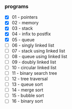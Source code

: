 ### programs
- [x] 01 - pointers  
- [x] 02 - memory  
- [x] 03 - stack  
- [x] 04 - infix to postfix  
- [x] 05 - queue  
- [ ] 06 - singly linked list  
- [ ] 07 - stack using linked list  
- [ ] 08 - queue using linked list  
- [ ] 09 - doubly linked list  
- [ ] 10 - circular linked list  
- [ ] 11 - binary search tree  
- [ ] 12 - tree traversal  
- [ ] 13 - queue sort  
- [ ] 14 - merge sort  
- [ ] 15 - bubble sort  
- [ ] 16 - binary sort  